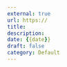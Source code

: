```yaml
---
external: true
url: https://
title: 
description: 
date: {{date}}
draft: false
category: Default
---
```


